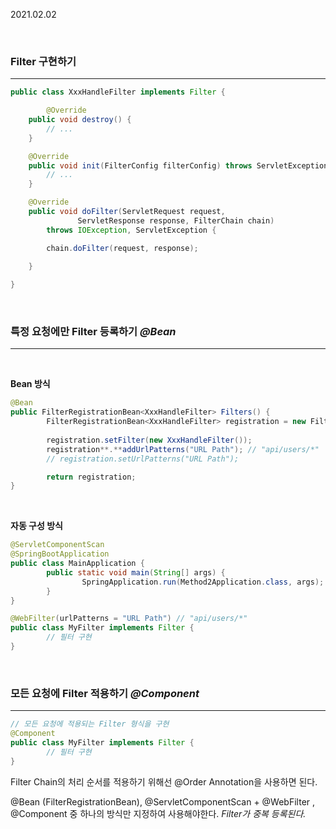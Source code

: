 2021.02.02

<br/>

### Filter 구현하기

---

```java
public class XxxHandleFilter implements Filter {

		@Override
    public void destroy() {
        // ...
    }

    @Override
    public void init(FilterConfig filterConfig) throws ServletException {
        // ...
    }

    @Override
    public void doFilter(ServletRequest request, 
               ServletResponse response, FilterChain chain)
        throws IOException, ServletException {

        chain.doFilter(request, response);
        
    }

}
```

<br/>

### 특정 요청에만 Filter 등록하기 *@Bean*

---

<br/>

**Bean 방식**

```java
@Bean
public FilterRegistrationBean<XxxHandleFilter> Filters() {
		FilterRegistrationBean<XxxHandleFilter> registration = new FilterRegistrationBean<>();
		
		registration.setFilter(new XxxHandleFilter());
		registration**.**addUrlPatterns("URL Path"); // "api/users/*"
		// registration.setUrlPatterns("URL Path");

		return registration;
}
```

<br/>

**자동 구성 방식**

```java
@ServletComponentScan
@SpringBootApplication
public class MainApplication {
		public static void main(String[] args) {
				SpringApplication.run(Method2Application.class, args);
		}
}

@WebFilter(urlPatterns = "URL Path") // "api/users/*"
public class MyFilter implements Filter {
		// 필터 구현
}
```

<br/>

### 모든 요청에 Filter 적용하기 *@Component*

---

```java
// 모든 요청에 적용되는 Filter 형식을 구현
@Component
public class MyFilter implements Filter {
		// 필터 구현
}
```

Filter Chain의 처리 순서를 적용하기 위해선 @Order Annotation을 사용하면 된다.

@Bean (FilterRegistrationBean),  @ServletComponentScan + @WebFilter , @Component 중 하나의 방식만 지정하여 사용해야한다. *Filter가 중복 등록된다.*